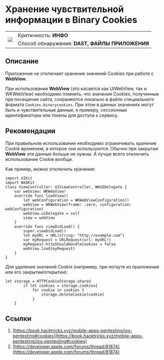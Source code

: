 # Хранение чувствительной информации в Binary Cookies

<table class='noborder'>
    <colgroup>
      <col/>
      <col/>
    </colgroup>
    <tbody>
      <tr>
        <td rowspan="2"><img src="../../../img/defekt_info.png"/></td>
        <td>Критичность:<strong> ИНФО</strong></td>
      </tr>
      <tr>
        <td>Способ обнаружения:<strong> DAST, ФАЙЛЫ ПРИЛОЖЕНИЯ</strong></td>
      </tr>
    </tbody>
</table>

## Описание

Приложение не отключает хранение значений Cookies при работе с **WebView**.

При использовании **WebView** (это касается как UIWebView, так и WKWebView) необходимо помнить, что значения Cookies, полученные при посещении сайта, сохраняются локально в файле специального формата `Cookies.binarycookies`. При этом в данных значениях могут быть и чувствительные данные, к примеру, сессионные идентификаторы или токены для доступа к сервису.

## Рекомендации

При правильном использовании необходимо ограничивать хранение Cookie временем, в которое они используются. Обычно при закрытии **WebView** эти данные больше не нужны. А лучше всего отключить использование Cookie вообще.

Как пример, можно отключить хранение:

    import UIKit
    import WebKit
    class ViewController: UIViewController, WKUIDelegate {
        var webView: WKWebView!
        override func loadView()
            let webConfiguration = WKWebViewConfiguration()
            webView = WKWebView(frame: .zero, configuration: webConfiguration)
            webView.uiDelegate = self
            view = webView
        }
        override func viewDidLoad() {
            super.viewDidLoad()
            let myURL = URL(string: "http://example.com")
            var myRequest = URLRequest(url: myURL!)
            myRequest.httpShouldHandleCookies = false
            webView.load(myRequest)
        }
    }

Для удаления значений Cookie (например, при логауте из приложения или его закрытии/открытии):

    let storage = HTTPCookieStorage.shared
            if let cookies = storage.cookies{
                for cookie in cookies {
                    storage.deleteCookie(cookie)
                }
        }

## Ссылки

1. [https://book.hacktricks.xyz/mobile-apps-pentesting/ios-pentesting#cookies](https://book.hacktricks.xyz/mobile-apps-pentesting/ios-pentesting#cookies)
2. [https://developer.apple.com/forums/thread/81874](https://developer.apple.com/forums/thread/81874)